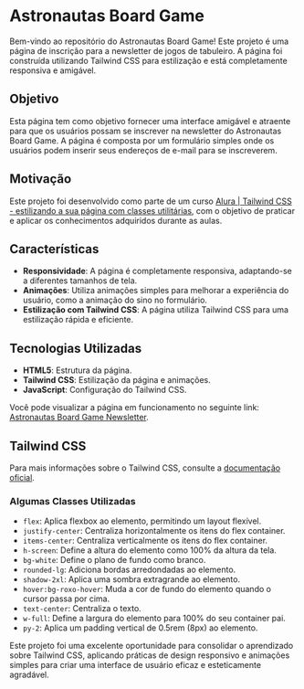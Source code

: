 # Astronautas Board Game

Bem-vindo ao repositório do Astronautas Board Game! Este projeto é uma página de inscrição para a newsletter de jogos de tabuleiro. A página foi construída utilizando Tailwind CSS para estilização e está completamente responsiva e amigável.

## Objetivo

Esta página tem como objetivo fornecer uma interface amigável e atraente para que os usuários possam se inscrever na newsletter do Astronautas Board Game. A página é composta por um formulário simples onde os usuários podem inserir seus endereços de e-mail para se inscreverem.

## Motivação

Este projeto foi desenvolvido como parte de um curso [Alura | Tailwind CSS - estilizando a sua página com classes utilitárias](https://cursos.alura.com.br/course/tailwind-css-estilizando-pagina-classes-utilitarias), com o objetivo de praticar e aplicar os conhecimentos adquiridos durante as aulas.

## Características

- **Responsividade**: A página é completamente responsiva, adaptando-se a diferentes tamanhos de tela.
- **Animações**: Utiliza animações simples para melhorar a experiência do usuário, como a animação do sino no formulário.
- **Estilização com Tailwind CSS**: A página utiliza Tailwind CSS para uma estilização rápida e eficiente.

## Tecnologias Utilizadas

- **HTML5**: Estrutura da página.
- **Tailwind CSS**: Estilização da página e animações.
- **JavaScript**: Configuração do Tailwind CSS.

Você pode visualizar a página em funcionamento no seguinte link: [Astronautas Board Game Newsletter](https://astronautas-newsletter.vercel.app/).

## Tailwind CSS

Para mais informações sobre o Tailwind CSS, consulte a [documentação oficial](https://tailwindcss.com/docs).

### Algumas Classes Utilizadas

- `flex`: Aplica flexbox ao elemento, permitindo um layout flexível.
- `justify-center`: Centraliza horizontalmente os itens do flex container.
- `items-center`: Centraliza verticalmente os itens do flex container.
- `h-screen`: Define a altura do elemento como 100% da altura da tela.
- `bg-white`: Define o plano de fundo como branco.
- `rounded-lg`: Adiciona bordas arredondadas ao elemento.
- `shadow-2xl`: Aplica uma sombra extragrande ao elemento.
- `hover:bg-roxo-hover`: Muda a cor de fundo do elemento quando o cursor passa por cima.
- `text-center`: Centraliza o texto.
- `w-full`: Define a largura do elemento para 100% do seu container pai.
- `py-2`: Aplica um padding vertical de 0.5rem (8px) ao elemento.

Este projeto foi uma excelente oportunidade para consolidar o aprendizado sobre Tailwind CSS, aplicando práticas de design responsivo e animações simples para criar uma interface de usuário eficaz e esteticamente agradável.


